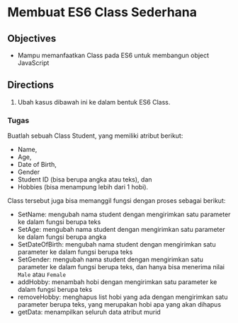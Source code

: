 # Membuat ES6 Class Sederhana

## Objectives

- Mampu memanfaatkan Class pada ES6 untuk membangun object JavaScript

## Directions

1. Ubah kasus dibawah ini ke dalam bentuk ES6 Class.

### Tugas

Buatlah sebuah Class Student, yang memiliki atribut berikut:
- Name,
- Age,
- Date of Birth,
- Gender
- Student ID (bisa berupa angka atau teks), dan
- Hobbies (bisa menampung lebih dari 1 hobi).

Class tersebut juga bisa memanggil fungsi dengan proses sebagai berikut:
- SetName: mengubah nama student dengan mengirimkan satu parameter ke dalam fungsi berupa teks
- SetAge: mengubah nama student dengan mengirimkan satu parameter ke dalam fungsi berupa angka
- SetDateOfBirth: mengubah nama student dengan mengirimkan satu parameter ke dalam fungsi berupa teks
- SetGender: mengubah nama student dengan mengirimkan satu parameter ke dalam fungsi berupa teks, dan hanya bisa menerima nilai `Male` atau `Female`
- addHobby: menambah hobi dengan mengirimkan satu parameter ke dalam fungsi berupa teks
- removeHobby: menghapus list hobi yang ada dengan mengirimkan satu parameter berupa teks, yang merupakan hobi apa yang akan dihapus
- getData: menampilkan seluruh data atribut murid
